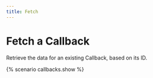 ```yaml
---
title: Fetch
---
```


# Fetch a Callback

Retrieve the data for an existing Callback, based on its ID.

{% scenario callbacks.show %}

